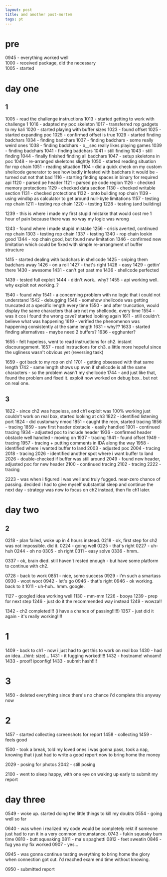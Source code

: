 ```yaml
---
layout: post
title: and another post-mortem
tags: pt
---
```


# pre
0945 - everything worked well  
1000 - received package, did the necessary  
1005 - started

# day one
## 1
1005 - read the challenge instructions
1013 - started getting to work with challenge 1
1016 - adapted my poc skeleton
1017 - transferred rop gadgets to my kali
1020 - started playing with buffer sizes
1023 - found offset
1025 - started expanding poc
1025 - confirmed offset is true
1029 - started finding badchars
1034 - finding badchars
1037 - finding badchars - some really weird ones
1038 - finding badchars - o__sec really likes playing games
1039 - finding badchars
1041 - finding badchars
1041 - still finding
1043 - still finding
1044 - finally finished finding all badchars
1047 - setup skeletons in poc
1048 - re-arranged skeletons slightly
1050 - started reading situation for rop chain
1051 - reading situation
1104 - did a quick check on my custom shellcode generator to see how badly infested with badchars it would be - turned out not that bad
1116 - starting finding spaces in binary for required api
1120 - parsed pe header
1121 - parsed pe code region
1126 - checked memory protections
1129 - checked data section
1130 - checked writable section
1131 - checked protections
1132 - onto building rop chain
1139 - using windbp as calculator to get around null-byte limitations
1157 - testing rop chain
1211 - testing rop chain
1220 - testing
1228 - testing (and building)

1239 - this is where i made my first stupid mistake that would cost me 1 hour of pain because there was no way my logic was wrong

1243 - found where i made stupid mistake
1256 - crisis averted, continued rop chain
1303 - testing rop chain
1337 - testing
1340 - rop chain lookin good
1344 - rop chain good, but found new limitation
1346 - confirmed new limitation which could be fixed with simple re-arrangment of buffer structure

1415 - started dealing with badchars in shellcode
1425 - sniping them badchars away
1426 - on a roll
1427 - that's right
1428 - easy
1429 - gettin' there
1430 - awesome
1431 - can't get past me
1436 - shellcode perfected

1439 - tested full exploit
1444 - didn't work.. why?
1455 - api working well. why exploit not working..?

1540 - found why
1541 - a concerning problem with no logic that i could not understand
1542 - debugging
1546 - somehow shellcode was getting truncated at a specific length every time
1550 - and after truncation, would display the same characters that are not my shellcode, every time
1554 - was it cos i found the wrong cave? started looking again
1611 - still couldn't believe what was happening
1619 - verified the phenomenon was happening consistently at the same length
1631 - why??
1633 - started finding alternatives - maybe need 2 buffers?
1636 - egghunter?

1655 - felt hopeless, went to read instructions for ch2. instant discouragement.
1657 - read instructions for ch3. a little more hopeful since the ugliness wasn't obvious yet (reversing task)

1659 - got back to my rop on ch1
1701 - getting obsessed with that same length
1742 - same length shows up even if shellcode is all the same characters - so the problem wasn't my shellcode
1744 - and just like that, found the problem and fixed it. exploit now worked on debug box.. but not on real one.

## 3
1822 - since ch2 was hopeless, and ch1 exploit was 100% working just couldn't work on real box, started looking at ch3
1822 - identified listening port
1824 - did customary nmod
1851 - caught the recv, started tracing
1856 - tracing
1859 - saw first header obstacle - easily handled
1901 - continued tracing
1934 - adjusted poc to include header
1936 - confirmed header obstacle well handled - moving on
1937 - tracing
1941 - found offset
1949 - tracing
1957 - tracing + putting comments in IDA along the way
1958 - identified where i wanted buffer to land
2003 - adjusted poc
2004 - tracing
2018 - tracing
2026 - identified another spot where i want buffer to land
2026 - double-checked if buffer was still around
2049 - found new header, adjusted poc for new header
2100 - continued tracing
2102 - tracing
2222 - tracing

2223 - was when i figured i was well and truly fugged. near-zero chance of passing. decided i had to give myself substantial sleep and continue the next day - strategy was now to focus on ch2 instead, then fix ch1 later.

# day two
## 2
0218 - plan failed, woke up in 4 hours instead.
0218 - ok, first step for ch2 was not impossible. did it.
0224 - going well
0225 - that's right
0227 - uh-huh
0244 - oh no
0305 - oh right
0311 - easy solve
0336 - hmm..

0337 - ok, brain died. still haven't rested enough - but have some platform to continue with ch2.

0728 - back to work
0851 - nice, some success
0929 - i'm such a smartass
0930 - woot woot
0942 - let's go
0946 - that's right
0946 - ok working. back to it
1011 - uh-huh.. hmm. google.

1127 - googled idea working well
1130 - mm-mm
1226 - booya
1239 - prep for next step
1246 - just do it the recommended way instead
1249 - wowza!! 

1342 - ch2 completed!!! (i have a chance of passing!!!!!)
1357 - just did it again - it's really working!!!!

# 1
1409 - back to ch1 - now i just had to get this to work on real box
1430 - had an idea...(hint: size)...
1431 - it fugging worked!!!!
1432 - hostname! whoami!
1433 - proof! ipconfig!
1433 - submit hash!!!!

# 3
1450 - deleted everything since there's no chance i'd complete this anyway now

# 2
1457 - started collecting screenshots for report
1458 - collecting
1459 - feels good

1500 - took a break, told my loved ones i was gonna pass, took a nap, knowing that i just had to write a good report now to bring home the money

2029 - posing for photos
2042 - still posing

2100 - went to sleep happy, with one eye on waking up early to submit my report

# day three
0549 - woke up. started doing the little things to kill my doubts
0554 - going well so far

0640 - was when i realized my code would be completely rekt if someone just had to run it in a very common circumstance. 
0743 - fukin squeaky bum time
0810 - butt squeaking
0811 - ma's spaghetti
0812 - feet sweatin
0846 - fug yea my fix worked
0907 - yes...

0945 - was gonna continue testing everything to bring home the glory when connection got cut. i'd reached exam end time without knowing.

0950 - submitted report
